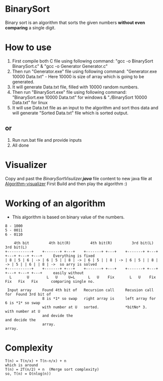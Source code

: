 # BinarySort
Binary sort is an algorithm that sorts the given numbers **without even comparing** a single digit.

# How to use
1. First compile both C file using following command: "gcc -o BinarySort BinarySort.c" & "gcc -o Generator Generator.c"
2. Then run "Generator.exe" file using following command: "Generator.exe 10000 Data.txt" - Here 10000 is size of array which is going to be generated.
3. It will generate Data.txt file, filled with 10000 random numbers.
4. Then run "BinarySort.exe" file using following command: "BinarySort.exe 10000 Data.txt" for windows & "./BinarySort 10000 Data.txt" for linux
5. It will use Data.txt file as an input to the algorithm and sort thos data and will generate "Sorted Data.txt" file which is sorted output.

## or

1. Run run.bat file and provide inputs
2. All done

# Visualizer
Copy and past the *BinarySortVisulizer.**java*** file content to new java file at [Algorithm-visualizer](https://algorithm-visualizer.org/scratch-paper/new)
First Build and then play the algorithm :)


# Working of an algorithm
* This algorithm is based on binary value of the numbers.

```
8 - 1000
5 - 0011
6 - 0110

    4th bit         4th bit(R)         4th bit(R)         3rd bit(L)         3rd bit(L)
+-----------+    +-------+ +---+    +-------+ +---+    +-------+ +---+    +---+ +---+ +---+     Everything is fixed
| 8 | 5 | 6 | -> | 6 | 5 | | 8 | -> | 6 | 5 | | 8 | -> | 6 | 5 | | 8 | -> | 5 | | 6 | | 8 | ->  so arry is solved
+-----------+    +-------+ +---+    +-------+ +---+    +-------+ +---+    +---+ +---+ +---+     easily without 
  L       U        L   U     U=L      L   U    Fix       L   U    Fix      Fix   Fix   Fix      comparing single no.
  
 Input array     Found 4th bit of   Recursion call     Recusion call for  Found 3rd bit of
                 8 is *1* so swap   right array is     left array for     6 is *1* so swap
                 with number at U   sorted.            *bitNo* 3.         with number at U
                 and devide the                                           and decide the 
                 array.                                                   array.
```

# Complexity
```
T(n) = T(n/x) + T(n-n/x) + n
which is around
T(n) = 2T(n/2) + n  (Merge sort complexity)
so, T(n) = O(nlog(n))
```
